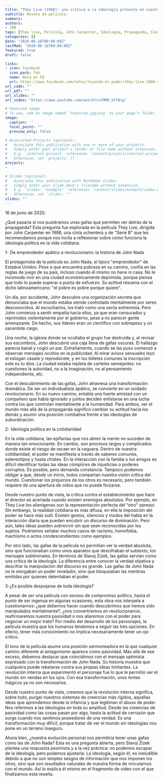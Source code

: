 ```yaml
---
title: "They Live (1988): una crítica a la ideología presente en nuestra vida cotidiana"
subtitle: Reseña de película.
summary: 
authors:
- JRB
tags: [They live, Película, John Carpenter, Ideología, Propaganda, Slavoj Zizek]
categories: []
date: "2020-06-16T00:00:00Z"
lastMod: "2020-06-16T00:00:00Z"
featured: true
draft: false

links:
- icon: facebook
  icon_pack: fab
  name: Nota en FB
  url: https://www.facebook.com/notes/leyendo-el-poder/they-live-1988-una-cr%C3%ADtica-a-la-ideolog%C3%ADa-presente-en-nuestra-vida-cotidiana/1668910846594716/
url_code: ""
url_pdf: ""
url_slides: ""
url_video: "https://www.youtube.com/watch?v=CMRM_bfCBig"

# Featured image
# To use, add an image named `featured.jpg/png` to your page's folder. 
image:
  caption: ''
  focal_point: ""
  preview_only: false

# Associated Projects (optional).
#   Associate this publication with one or more of your projects.
#   Simply enter your project's folder or file name without extension.
#   E.g. `internal-project` references `content/project/internal-project/index.md`.
#   Otherwise, set `projects: []`.
projects:
- 

# Slides (optional).
#   Associate this publication with Markdown slides.
#   Simply enter your slide deck's filename without extension.
#   E.g. `slides: "example"` references `content/slides/example/index.md`.
#   Otherwise, set `slides: ""`.
slides: ""
---
```

16 de junio de 2020.

¿Qué pasaría si nos pusiéramos unas gafas que permiten ver detrás de la propaganda? Esta pregunta fue explorada en la película They Live, dirigida por John Carpenter en 1988, una cinta ochentera y de "Serie B" que les recomendamos porque nos incita a reflexionar sobre cómo funciona la ideología política en la vida cotidiana.

1- De emprendedor apático a revolucionario: la historia de John Nada

El protagonista de la película es John Nada, el típico "emprendedor" de Estados Unidos. Pese a que encuentra pobreza en su camino, confía en las reglas de juego de su país, incluso cuando él mismo no tiene ni casa. No le incomoda vivir en una ciudad económicamente deprimida, porque piensa que todo lo puede superar a punta de esfuerzo. Su actitud resuena con el dicho latinoamericano: "el pobre es pobre porque quiere".

Un día, por accidente, John descubre una organización secreta que denunciaba que el mundo estaba siendo controlado mentalmente por seres desconocidos. Al escucharlos, los trató como una secta extremista. Pero John comienza a sentir empatía hacía ellos, ya que eran censurados y reprimidos violentamente por el gobierno, pese a no parecer gente amenazante. De hecho, sus líderes eran un científico con sobrepeso y un sacerdote ciego. 

Una noche, la iglesia donde se ocultaba el grupo fue destruida y, al revisar sus escombros, John descubrió una caja llena de gafas oscuras. El hallazgo parecía banal y cogió un par. Extrañamente, cuando se las puso comenzó a observar mensajes ocultos en la publicidad. Al mirar avisos sensuales leyó el eslogan cásate y reprodúcete, y en los billetes comunes la inscripción este es tu dios. La ciudad estaba repleta de carteles semejantes: no cuestiones la autoridad, no a la imaginación, no al pensamiento independiente, etc.

Con el descubrimiento de las gafas, John atraviesa una transformación dramática. De ser un individualista apático, se convierte en un soldado revolucionario. En su nuevo camino, entabla una fuerte amistad con un compañero que había ignorado y juntos deciden enlistarse en una lucha contra los que controlan mentalmente a la humanidad. Para ambos, ver el mundo más allá de la propaganda significó cambiar su actitud hacia los demás y asumir una posición combativa frente a las ideologías de subordinación.

2- Ideología política en la cotidianidad

En la vida cotidiana, las epifanías que nos abren la mente no suceden de manera tan emocionante. En cambio, son procesos largos y complicados donde existe el riesgo de recaer en la ceguera. Dentro de nuestra cotidianidad, el poder se manifiesta a través de saberes comunes, estereotipos y hasta chistes. En la interacción con la familia o los amigos es difícil identificar todas las ideas cómplices de injusticias o poderes corruptos. Es posible, pero demanda constancia. Tampoco podemos obligar a que, desde un inicio, todos compartan nuestra visión crítica del mundo. Cuestionar los prejuicios de los otros es necesario, pero también requiere de una apertura de oídos que no puede forzarse.

Desde nuestro punto de vista, la crítica contra el establecimiento que hace el director es acertada cuando existen enemigos absolutos. Por ejemplo, en They Live los alienígenas son la representación perfecta del “otro” opresor. Sin embargo, la realidad cotidiana es más difusa, en ella la imposición del poder se hace más sutil. Existen gestos, silencios y modos del habla en la interacción diaria que pueden encubrir un discurso de dominación. Peor aún, tales ideas pueden sobrevivir sin que sean reconocidas por los sujetos. Podríamos señalar muchos casos de racismo, homofobia, machismo o actos condescendientes como ejemplos.

Por otro lado, las gafas de la película no permitían ver la verdad absoluta, sino que funcionaban como unos aparatos que descifraban el subtexto, los mensajes subliminales. En términos de Slavoj Zizek, las gafas servían como una crítica de la ideología. La diferencia entre conocer la verdad objetiva y descifrar la manipulación del discurso es grande. Las gafas de John Nada no le otorgaban un poder revelador, sino que bloqueaban las mentiras emitidas por quienes detentaban el poder. 

3-¿Es posible despojarse de toda ideología?

A pesar de ser una película con exceso de compromiso político, hasta el punto de ser ingenua en algunas ocasiones, esta obra nos interpela a cuestionarnos: ¿qué debemos hacer cuando descubrimos que hemos sido manipulados mentalmente?, ¿nos convertiremos en revolucionarios, reafirmaremos nuestra pasividad o nos aliaremos con el poder para negociar un mejor trato? Por medio del desarrollo de los personajes, la película muestra que los humanos tendemos a seguir las tres opciones. En efecto, tener más conocimiento no implica necesariamente tener un ojo crítico.

El tono de la película asume una posición sermoneadora en la que cualquier camino diferente al antagonismo aparece como pasividad. Más allá de ese exceso, debemos destacar que coincidimos con el mensaje optimista expresado con la transformación de John Nada. Su historia muestra que cualquiera puede rebelarse contra sus propias ideas limitantes. La revolución interna que experimentó el personaje fue lo que le permitió ver el mundo sin vendas en los ojos. Con esa transformación, unos lentes mágicos ya no son necesarios.  

Desde nuestro punto de vista, creemos que la revolución interna significa, sobre todo, purgar nuestros sistemas de creencias más rígidos, aquellas ideas que aprendemos desde la infancia y que legitiman el abuso de poder. Nos referimos a las ideologías en toda su amplitud. Desde las creencias de pasividad como las cosas pasan por algo, hasta la actitud de cerrazón que surge cuando nos sentimos poseedores de una verdad. Es una transformación muy difícil, porque tratar de ver el mundo sin ideologías nos pone en un terreno inseguro.

Ahora bien, ¿nuestra evolución personal nos permitiría tener unas gafas como las de John Nada? Esta es una pregunta abierta, pero Slavoj Zizek plantea una respuesta pesimista y a la vez práctica: no podemos escapar de la ideología, pero podemos ajustarla. La ideología, según él, es ineludible debido a que no son simples sesgos de información que nos imponen los otros, sino que son resultados naturales de nuestra forma de vincularnos con el mundo. Así lo explica él mismo en el fragmento de video con el que finalizamos esta reseña.
